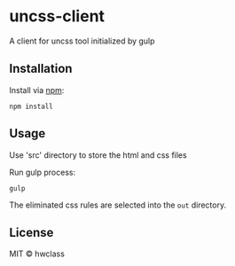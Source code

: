 # uncss-client

A client for uncss tool initialized by gulp

## Installation

Install via [npm][npm]:
```
npm install
```

## Usage

Use 'src' directory to store the html and css files

Run gulp process:
```
gulp
```

The eliminated css rules are selected into the `out` directory.

## License

MIT © hwclass

[gulp-uncss]: https://github.com/ben-eb/gulp-uncss
[npm]: https://www.npmjs.com/